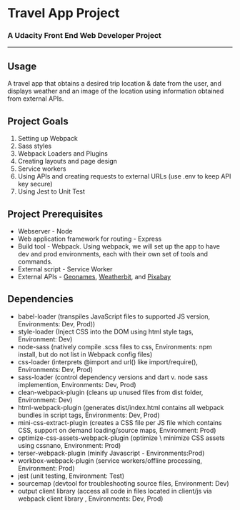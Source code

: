 # Travel App Project
### A Udacity Front End Web Developer Project
- - -

## Usage
A travel app that obtains a desired trip location & date from the user, and displays weather and an image of the location using information obtained from external APIs.


## Project Goals
1. Setting up Webpack
2. Sass styles
3. Webpack Loaders and Plugins
4. Creating layouts and page design
5. Service workers
6. Using APIs and creating requests to external URLs (use .env to keep API key secure)
7. Using Jest to Unit Test

## Project Prerequisites
- Webserver - Node
- Web application framework for routing - Express
- Build tool - Webpack. Using webpack, we will set up the app to have dev and prod environments, each with their own set of tools and commands.
- External script - Service Worker
- External APIs - [Geonames](http://www.geonames.org/export/web-services.html), [Weatherbit](https://www.weatherbit.io/account/create), and [Pixabay](https://pixabay.com/api/docs/)

## Dependencies
- babel-loader (transpiles JavaScript files to supported JS version, Environments: Dev, Prod))
- style-loader (Inject CSS into the DOM using html style tags, Environment: Dev)
- node-sass (natively compile .scss files to css, Environments: npm install, but do not list in Webpack config files)
- css-loader (interprets @import and url() like import/require(), Environments: Dev, Prod)
- sass-loader (control dependency versions and dart v. node sass implemention, Environments: Dev, Prod)
- clean-webpack-plugin (cleans up unused files from dist folder, Environment: Dev)
- html-webpack-plugin (generates dist/index.html contains all webpack bundles in script tags, Environments: Dev, Prod)
- mini-css-extract-plugin (creates a CSS file per JS file which contains CSS, support on demand loading/source maps, Environment: Prod)
- optimize-css-assets-webpack-plugin (optimize \ minimize CSS assets using cssnano, Environment: Prod)
- terser-webpack-plugin (minify Javascript - Environments:Prod)
- workbox-webpack-plugin (service workers/offline processing, Environment: Prod)
- jest (unit testing, Environment: Test)
- sourcemap (devtool for troubleshooting source files, Environment: Dev)
- output client library (access all code in files located in client/js via webpack client library , Environments: Dev, Prod)

